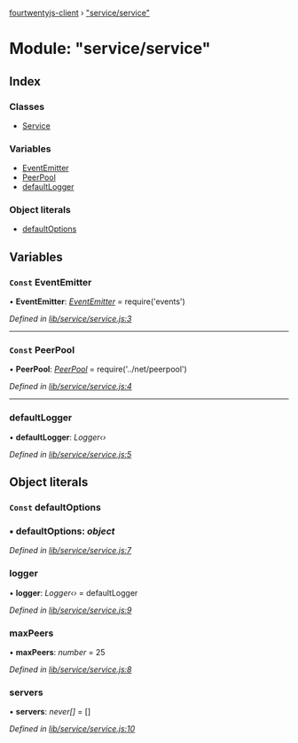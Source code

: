 [fourtwentyjs-client](../README.md) › ["service/service"](_service_service_.md)

# Module: "service/service"

## Index

### Classes

* [Service](../classes/_service_service_.service.md)

### Variables

* [EventEmitter](_service_service_.md#const-eventemitter)
* [PeerPool](_service_service_.md#const-peerpool)
* [defaultLogger](_service_service_.md#defaultlogger)

### Object literals

* [defaultOptions](_service_service_.md#const-defaultoptions)

## Variables

### `Const` EventEmitter

• **EventEmitter**: *[EventEmitter](_net_peer_peer_.md#const-eventemitter)* = require('events')

*Defined in [lib/service/service.js:3](https://github.com/420integrated/fourtwentyjs-client/blob/master/lib/service/service.js#L3)*

___

### `Const` PeerPool

• **PeerPool**: *[PeerPool](../classes/_net_peerpool_.peerpool.md)* = require('../net/peerpool')

*Defined in [lib/service/service.js:4](https://github.com/420integrated/fourtwentyjs-client/blob/master/lib/service/service.js#L4)*

___

###  defaultLogger

• **defaultLogger**: *Logger‹›*

*Defined in [lib/service/service.js:5](https://github.com/420integrated/fourtwentyjs-client/blob/master/lib/service/service.js#L5)*

## Object literals

### `Const` defaultOptions

### ▪ **defaultOptions**: *object*

*Defined in [lib/service/service.js:7](https://github.com/420integrated/fourtwentyjs-client/blob/master/lib/service/service.js#L7)*

###  logger

• **logger**: *Logger‹›* = defaultLogger

*Defined in [lib/service/service.js:9](https://github.com/420integrated/fourtwentyjs-client/blob/master/lib/service/service.js#L9)*

###  maxPeers

• **maxPeers**: *number* = 25

*Defined in [lib/service/service.js:8](https://github.com/420integrated/fourtwentyjs-client/blob/master/lib/service/service.js#L8)*

###  servers

• **servers**: *never[]* = []

*Defined in [lib/service/service.js:10](https://github.com/420integrated/fourtwentyjs-client/blob/master/lib/service/service.js#L10)*
